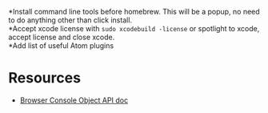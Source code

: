 *Install command line tools before homebrew. This will be a popup, no need to do anything other than click install.<br>
*Accept xcode license with `sudo xcodebuild -license` or spotlight to xcode, accept license and close xcode.<br>
*Add list of useful Atom plugins

# Resources
- [Browser Console Object API doc](https://github.com/DeveloperToolsWG/console-object/blob/master/api.md)